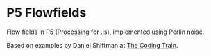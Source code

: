 # P5 Flowfields

Flow fields in [P5](https://p5js.org) (Processing for .js), implemented using Perlin noise.

Based on examples by Daniel Shiffman at [The Coding Train](https://thecodingtrain.com/).